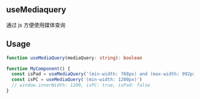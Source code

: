 ## useMediaquery

通过 js 方便使用媒体查询

## Usage <a name = "usage"></a>

```typescript
function useMediaQuery(mediaQuery: string): boolean
```

```javascript
function MyComponent() {
  const isPad = useMediaQuery('(min-width: 768px) and (max-width: 992px)')
  const isPC = useMediaQuery('(min-width: 1200px)')
  // window.innerWidth: 1200, isPC: true, isPad: false
}
```
